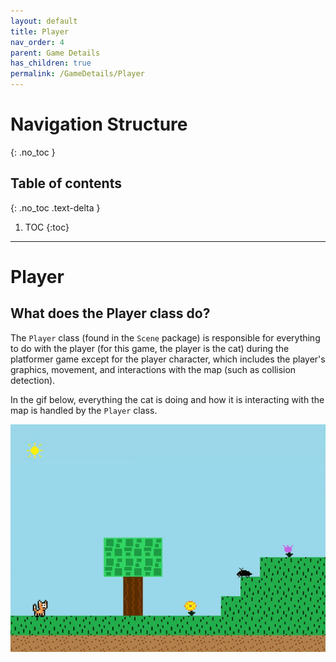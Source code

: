 ```yaml
---
layout: default
title: Player
nav_order: 4
parent: Game Details
has_children: true
permalink: /GameDetails/Player
---
```


# Navigation Structure
{: .no_toc }

## Table of contents
{: .no_toc .text-delta }

1. TOC
{:toc}

---

# Player

## What does the Player class do?

The `Player` class (found in the `Scene` package) is responsible for everything to do with the player (for this game, the player is the cat) 
during the platformer game except for the player character, which includes the player's graphics, movement, and interactions with the map (such as collision detection).

In the gif below, everything the cat is doing and how it is interacting with the map is handled by the `Player` class.

![game-screen-1.gif](../../assets/images/playing-level.gif)
